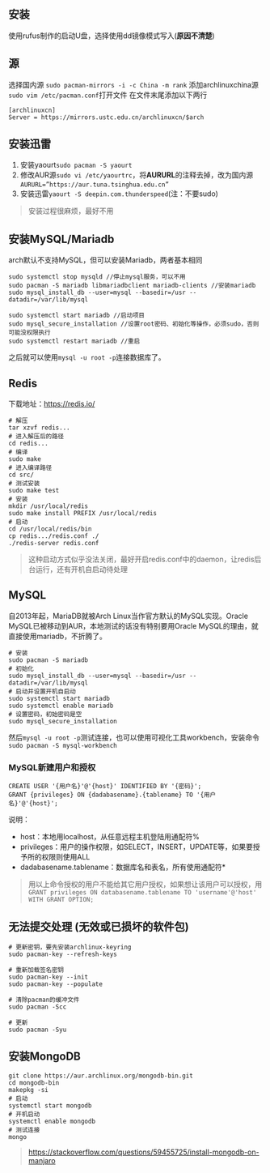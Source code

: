 ## 安装
使用rufus制作的启动U盘，选择使用dd镜像模式写入(**原因不清楚**)

## 源
选择国内源
`sudo pacman-mirrors -i -c China -m rank`
添加archlinuxchina源
`sudo vim /etc/pacman.conf`打开文件
在文件末尾添加以下两行
```
[archlinuxcn]
Server = https://mirrors.ustc.edu.cn/archlinuxcn/$arch
```

## 安装迅雷
1. 安装yaourt`sudo pacman -S yaourt`
2. 修改AUR源`sudo vi /etc/yaourtrc`，将**AURURL**的注释去掉，改为国内源`AURURL=”https://aur.tuna.tsinghua.edu.cn”`
3. 安装迅雷`yaourt -S deepin.com.thunderspeed`(注：不要sudo)
> 安装过程很麻烦，最好不用

## 安装MySQL/Mariadb
arch默认不支持MySQL，但可以安装Mariadb，两者基本相同  
```
sudo systemctl stop mysqld //停止mysql服务，可以不用
sudo pacman -S mariadb libmariadbclient mariadb-clients //安装mariadb
sudo mysql_install_db --user=mysql --basedir=/usr --datadir=/var/lib/mysql

sudo systemctl start mariadb //启动项目
sudo mysql_secure_installation //设置root密码、初始化等操作，必须sudo，否则可能没权限执行
sudo systemctl restart mariadb //重启
```
之后就可以使用`mysql -u root -p`连接数据库了。

## Redis
下载地址：https://redis.io/
```
# 解压
tar xzvf redis...
# 进入解压后的路径
cd redis...
# 编译
sudo make
# 进入编译路径
cd src/
# 测试安装
sudo make test
# 安装
mkdir /usr/local/redis
sudo make install PREFIX /usr/local/redis
# 启动
cd /usr/local/redis/bin
cp redis.../redis.conf ./
./redis-server redis.conf
```
> 这种启动方式似乎没法关闭，最好开启redis.conf中的daemon，让redis后台运行，还有开机自启动待处理

## MySQL
自2013年起，MariaDB就被Arch Linux当作官方默认的MySQL实现。Oracle MySQL已被移动到AUR，本地测试的话没有特别要用Oracle MySQL的理由，就直接使用mariadb，不折腾了。  
```
# 安装
sudo pacman -S mariadb
# 初始化
sudo mysql_install_db --user=mysql --basedir=/usr --datadir=/var/lib/mysql
# 启动并设置开机自启动
sudo systemctl start mariadb
sudo systemctl enable mariadb
# 设置密码，初始密码是空
sudo mysql_secure_installation
```

然后`mysql -u root -p`测试连接，也可以使用可视化工具workbench，安装命令`sudo pacman -S mysql-workbench`

### MySQL新建用户和授权
```
CREATE USER '{用户名}'@'{host}' IDENTIFIED BY '{密码}';
GRANT {privileges} ON {dadabasename}.{tablename} TO '{用户名}'@'{host}';
```
说明：
- host：本地用localhost，从任意远程主机登陆用通配符%
- privileges：用户的操作权限，如SELECT，INSERT，UPDATE等，如果要授予所的权限则使用ALL
- dadabasename.tablename：数据库名和表名，所有使用通配符* 
> 用以上命令授权的用户不能给其它用户授权，如果想让该用户可以授权，用`GRANT privileges ON databasename.tablename TO 'username'@'host' WITH GRANT OPTION;`

## 无法提交处理 (无效或已损坏的软件包)
```
# 更新密钥，要先安装archlinux-keyring
sudo pacman-key --refresh-keys

# 重新加载签名密钥
sudo pacman-key --init
sudo pacman-key --populate

# 清除pacman的缓冲文件
sudo pacman -Scc

# 更新
sudo pacman -Syu
```


## 安装MongoDB
```
git clone https://aur.archlinux.org/mongodb-bin.git
cd mongodb-bin
makepkg -si
# 启动
systemctl start mongodb
# 开机启动
systemctl enable mongodb
# 测试连接
mongo
```
>  https://stackoverflow.com/questions/59455725/install-mongodb-on-manjaro